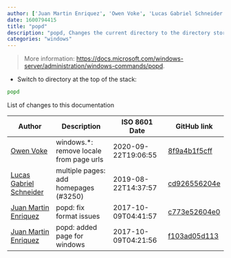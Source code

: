 ```yaml
---
author: ['Juan Martin Enriquez', 'Owen Voke', 'Lucas Gabriel Schneider']
date: 1600794415
title: "popd"
description: "popd, Changes the current directory to the directory stored by the `pushd` command."
categories: "windows"
---
```

> More information: <https://docs.microsoft.com/windows-server/administration/windows-commands/popd>.

- Switch to directory at the top of the stack:

```bash
popd
```
List of changes to this documentation


Author | Description | ISO 8601 Date | GitHub link
------|-----|-----|-----
[Owen Voke](mailto:development@voke.dev) | windows.*: remove locale from page urls | 2020-09-22T19:06:55 | [8f9a4b1f5cff](https://github.com/tldr-pages/tldr/commit/8f9a4b1f5cff138652665e9756a1a13466029fed)
[Lucas Gabriel Schneider](mailto:lucas.schneider@sap.com) | multiple pages: add homepages (#3250) | 2019-08-22T14:37:57 | [cd926556204e](https://github.com/tldr-pages/tldr/commit/cd926556204e9b8d34858b141886c675e8e0b83a)
[Juan Martin Enriquez](mailto:juanenriquez@gmail.com) | popd: fix format issues | 2017-10-09T04:41:57 | [c773e52604e0](https://github.com/tldr-pages/tldr/commit/c773e52604e0b7c7e8e2617b6c4886ec46719120)
[Juan Martin Enriquez](mailto:juanenriquez@gmail.com) | popd: added page for windows | 2017-10-09T04:21:56 | [f103ad05d113](https://github.com/tldr-pages/tldr/commit/f103ad05d113c42992aad3186e66abd68cb27113)

